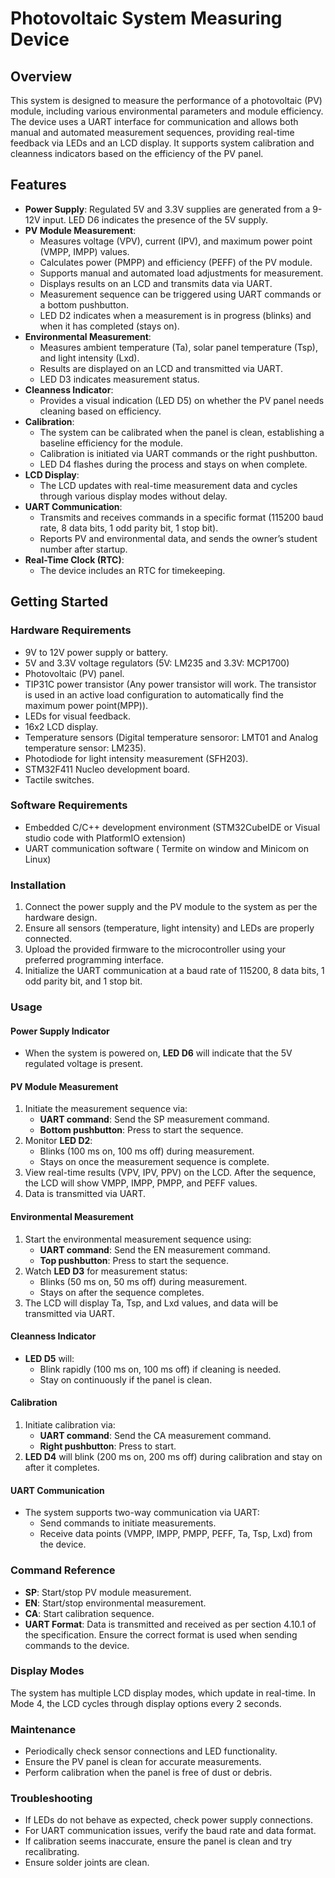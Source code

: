 # Photovoltaic System Measuring Device

## Overview

This system is designed to measure the performance of a photovoltaic (PV) module, including various environmental parameters and module efficiency. The device uses a UART interface for communication and allows both manual and automated measurement sequences, providing real-time feedback via LEDs and an LCD display. It supports system calibration and cleanness indicators based on the efficiency of the PV panel.

## Features

- **Power Supply**: Regulated 5V and 3.3V supplies are generated from a 9-12V input. LED D6 indicates the presence of the 5V supply.
- **PV Module Measurement**:
  - Measures voltage (VPV), current (IPV), and maximum power point (VMPP, IMPP) values.
  - Calculates power (PMPP) and efficiency (PEFF) of the PV module.
  - Supports manual and automated load adjustments for measurement.
  - Displays results on an LCD and transmits data via UART.
  - Measurement sequence can be triggered using UART commands or a bottom pushbutton.
  - LED D2 indicates when a measurement is in progress (blinks) and when it has completed (stays on).
- **Environmental Measurement**:
  - Measures ambient temperature (Ta), solar panel temperature (Tsp), and light intensity (Lxd).
  - Results are displayed on an LCD and transmitted via UART.
  - LED D3 indicates measurement status.
- **Cleanness Indicator**:
  - Provides a visual indication (LED D5) on whether the PV panel needs cleaning based on efficiency.
- **Calibration**:
  - The system can be calibrated when the panel is clean, establishing a baseline efficiency for the module.
  - Calibration is initiated via UART commands or the right pushbutton.
  - LED D4 flashes during the process and stays on when complete.
- **LCD Display**:
  - The LCD updates with real-time measurement data and cycles through various display modes without delay.
- **UART Communication**:
  - Transmits and receives commands in a specific format (115200 baud rate, 8 data bits, 1 odd parity bit, 1 stop bit).
  - Reports PV and environmental data, and sends the owner’s student number after startup.
- **Real-Time Clock (RTC)**:
  - The device includes an RTC for timekeeping.

## Getting Started

### Hardware Requirements

- 9V to 12V power supply or battery.
- 5V and 3.3V voltage regulators (5V: LM235 and 3.3V: MCP1700)
- Photovoltaic (PV) panel.
- TIP31C power transistor (Any power transistor will work. The transistor is used in an active load configuration to automatically find the maximum power point(MPP)).
- LEDs for visual feedback.
- 16x2 LCD display.
- Temperature sensors (Digital temperature sensoror: LMT01 and Analog temperature sensor: LM235).
- Photodiode for light intensity measurement (SFH203).
- STM32F411 Nucleo development board.
- Tactile switches.

### Software Requirements

- Embedded C/C++ development environment (STM32CubeIDE or Visual studio code with PlatformIO extension)
- UART communication software ( Termite on window and Minicom on Linux)

### Installation

1. Connect the power supply and the PV module to the system as per the hardware design.
2. Ensure all sensors (temperature, light intensity) and LEDs are properly connected.
3. Upload the provided firmware to the microcontroller using your preferred programming interface.
4. Initialize the UART communication at a baud rate of 115200, 8 data bits, 1 odd parity bit, and 1 stop bit.

### Usage

#### Power Supply Indicator
- When the system is powered on, **LED D6** will indicate that the 5V regulated voltage is present.

#### PV Module Measurement
1. Initiate the measurement sequence via:
   - **UART command**: Send the SP measurement command.
   - **Bottom pushbutton**: Press to start the sequence.
2. Monitor **LED D2**:
   - Blinks (100 ms on, 100 ms off) during measurement.
   - Stays on once the measurement sequence is complete.
3. View real-time results (VPV, IPV, PPV) on the LCD. After the sequence, the LCD will show VMPP, IMPP, PMPP, and PEFF values.
4. Data is transmitted via UART.

#### Environmental Measurement
1. Start the environmental measurement sequence using:
   - **UART command**: Send the EN measurement command.
   - **Top pushbutton**: Press to start the sequence.
2. Watch **LED D3** for measurement status:
   - Blinks (50 ms on, 50 ms off) during measurement.
   - Stays on after the sequence completes.
3. The LCD will display Ta, Tsp, and Lxd values, and data will be transmitted via UART.

#### Cleanness Indicator
- **LED D5** will:
  - Blink rapidly (100 ms on, 100 ms off) if cleaning is needed.
  - Stay on continuously if the panel is clean.

#### Calibration
1. Initiate calibration via:
   - **UART command**: Send the CA measurement command.
   - **Right pushbutton**: Press to start.
2. **LED D4** will blink (200 ms on, 200 ms off) during calibration and stay on after it completes.

#### UART Communication
- The system supports two-way communication via UART:
  - Send commands to initiate measurements.
  - Receive data points (VMPP, IMPP, PMPP, PEFF, Ta, Tsp, Lxd) from the device.

### Command Reference

- **SP**: Start/stop PV module measurement.
- **EN**: Start/stop environmental measurement.
- **CA**: Start calibration sequence.
- **UART Format**: Data is transmitted and received as per section 4.10.1 of the specification. Ensure the correct format is used when sending commands to the device.

### Display Modes

The system has multiple LCD display modes, which update in real-time. In Mode 4, the LCD cycles through display options every 2 seconds.

### Maintenance

- Periodically check sensor connections and LED functionality.
- Ensure the PV panel is clean for accurate measurements.
- Perform calibration when the panel is free of dust or debris.

### Troubleshooting

- If LEDs do not behave as expected, check power supply connections.
- For UART communication issues, verify the baud rate and data format.
- If calibration seems inaccurate, ensure the panel is clean and try recalibrating.
- Ensure solder joints are clean.
